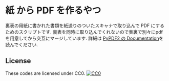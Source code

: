 # 紙 から PDF を作るやつ
裏表の用紙に書かれた書類を紙送りのついたスキャナで取り込んで PDF にするためのスクリプトです. 
裏表を同時に取り込んでくれないので表裏で別々にpdfを用意してから交互にマージしています.
詳細は [PyPDF2 の Documentation](https://pythonhosted.org/PyPDF2/)を読んでください.

## License
These codes are licensed under CC0.
[![CC0](http://i.creativecommons.org/p/zero/1.0/88x31.png "CC0")](http://creativecommons.org/publicdomain/zero/1.0/deed.ja)